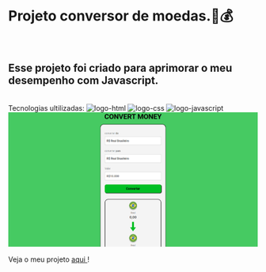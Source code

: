 <h1>Projeto conversor de moedas.🚀💰</h1>
<br>
<h2>Esse projeto foi criado para aprimorar o meu desempenho com Javascript.</h2>
<br>
Tecnologias ultilizadas:
<img src="https://img.shields.io/badge/HTML5-E34F26?style=for-the-badge&logo=html5&logoColor=white" alt="logo-html"/>
<img src="https://img.shields.io/badge/CSS3-1572B6?style=for-the-badge&logo=css3&logoColor=white" alt="logo-css" />
<img src="https://img.shields.io/badge/JavaScript-F7DF1E?style=for-the-badge&logo=javascript&logoColor=black" alt="logo-javascript"/>

<img src="assets/projeto-convert.png">

Veja o meu projeto <a href="https://projeto-conversor-master.vercel.app/">aqui </a>!



